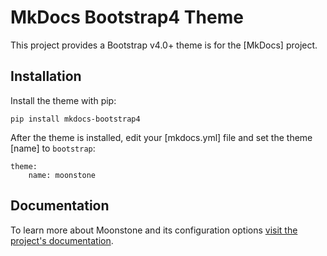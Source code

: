 # MkDocs Bootstrap4 Theme

This project provides a Bootstrap v4.0+ theme is for the [MkDocs] project.

## Installation

Install the theme with pip:

    pip install mkdocs-bootstrap4

After the theme is installed, edit your [mkdocs.yml] file and set the theme
[name] to `bootstrap`:

    theme:
        name: moonstone

## Documentation

To learn more about Moonstone and its configuration options [visit the project's documentation](https://byrnereese.github.io/mkdocs-moonstone/).
